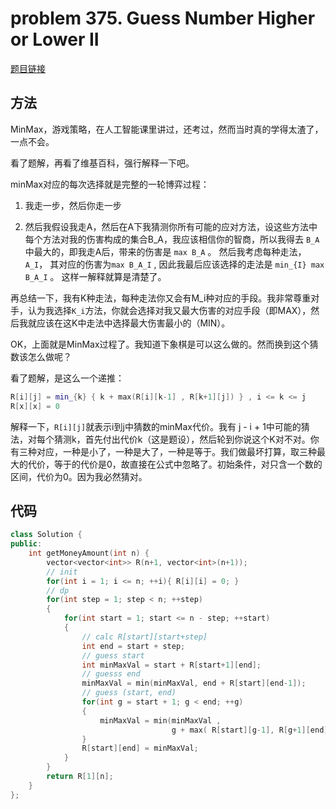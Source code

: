 # problem 375. Guess Number Higher or Lower II

[题目链接](https://leetcode.com/problems/guess-number-higher-or-lower-ii/)

## 方法

MinMax，游戏策略，在人工智能课里讲过，还考过，然而当时真的学得太渣了，一点不会。

看了题解，再看了维基百科，强行解释一下吧。

minMax对应的每次选择就是完整的一轮博弈过程：

1. 我走一步，然后你走一步

2. 然后我假设我走A，然后在A下我猜测你所有可能的应对方法，设这些方法中每个方法对我的伤害构成的集合B_A，我应该相信你的智商，所以我得去 `B_A`中最大的，即我走A后，带来的伤害是 `max B_A` 。 然后我考虑每种走法，`A_I`， 其对应的伤害为`max B_A_I` , 因此我最后应该选择的走法是 `min_{I} max B_A_I` 。 这样一解释就算是清楚了。

再总结一下，我有K种走法，每种走法你又会有M_i种对应的手段。我非常尊重对手，认为我选择`K_i`方法，你就会选择对我又最大伤害的对应手段（即MAX），然后我就应该在这K中走法中选择最大伤害最小的（MIN）。

OK，上面就是MinMax过程了。我知道下象棋是可以这么做的。然而换到这个猜数该怎么做呢？

看了题解，是这么一个递推：

```C++
R[i][j] = min_{k} { k + max(R[i][k-1] , R[k+1][j]) } , i <= k <= j
R[x][x] = 0
```

解释一下，`R[i][j]`就表示i到j中猜数的minMax代价。我有 j - i + 1中可能的猜法，对每个猜测k，首先付出代价k（这是题设），然后轮到你说这个K对不对。你有三种对应，一种是小了，一种是大了，一种是等于。我们做最坏打算，取三种最大的代价，等于的代价是0，故直接在公式中忽略了。初始条件，对只含一个数的区间，代价为0。因为我必然猜对。

## 代码

```C++
class Solution {
public:
    int getMoneyAmount(int n) {
        vector<vector<int>> R(n+1, vector<int>(n+1));
        // init 
        for(int i = 1; i <= n; ++i){ R[i][i] = 0; }
        // dp
        for(int step = 1; step < n; ++step)
        {
            for(int start = 1; start <= n - step; ++start)
            {
                // calc R[start][start+step]
                int end = start + step;
                // guess start
                int minMaxVal = start + R[start+1][end];
                // guesss end
                minMaxVal = min(minMaxVal, end + R[start][end-1]);
                // guess (start, end)
                for(int g = start + 1; g < end; ++g)
                {
                    minMaxVal = min(minMaxVal , 
                                    g + max( R[start][g-1], R[g+1][end] ));
                }
                R[start][end] = minMaxVal;
            }
        }
        return R[1][n];
    }
};
```